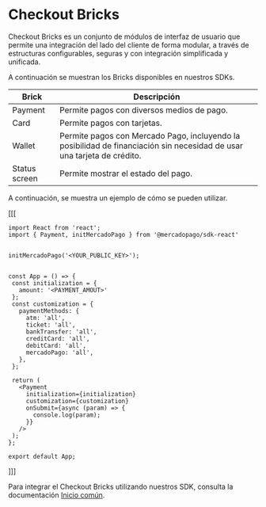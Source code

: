 # Checkout Bricks

Checkout Bricks es un conjunto de módulos de interfaz de usuario que permite una integración del lado del cliente de forma modular, a través de estructuras configurables, seguras y con integración simplificada y unificada.

A continuación se muestran los Bricks disponibles en nuestros SDKs.

| Brick | Descripción |
|---|---|
| Payment | Permite pagos con diversos medios de pago. |
| Card | Permite pagos con tarjetas. |
| Wallet | Permite pagos con Mercado Pago, incluyendo la posibilidad de financiación sin necesidad de usar una tarjeta de crédito. | 
| Status screen | Permite mostrar el estado del pago. |

A continuación, se muestra un ejemplo de cómo se pueden utilizar.


[[[
```react-jsx
import React from 'react';
import { Payment, initMercadoPago } from '@mercadopago/sdk-react'


initMercadoPago('<YOUR_PUBLIC_KEY>');


const App = () => {
 const initialization = {
   amount: '<PAYMENT_AMOUT>'
 };
 const customization = {
   paymentMethods: {
     atm: 'all',
     ticket: 'all',
     bankTransfer: 'all',
     creditCard: 'all',
     debitCard: 'all',
     mercadoPago: 'all',
   },
 };

 return (
   <Payment
     initialization={initialization}
     customization={customization}
     onSubmit={async (param) => {
       console.log(param);
     }}
   />
 );
};

export default App;

```
]]]

Para integrar el Checkout Bricks utilizando nuestros SDK, consulta la documentación [Inicio común](/developers/es/docs/checkout-bricks/common-initialization).
